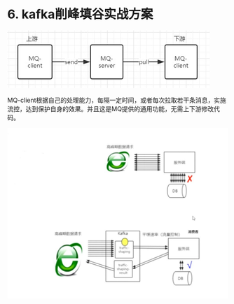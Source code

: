 # 6. kafka削峰填谷实战方案


<a data-fancybox title="kafka" href="./image/kafka11.jpg">![kafka](./image/kafka11.jpg)</a>

MQ-client根据自己的处理能力，每隔一定时间，或者每次拉取若干条消息，实施流控，达到保护自身的效果。并且这是MQ提供的通用功能，无需上下游修改代码。


<a data-fancybox title="kafka" href="./image/kafka12.jpg">![kafka](./image/kafka12.jpg)</a>
